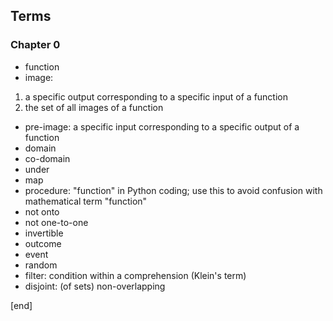 ## Terms

### Chapter 0

 * function
 * image:

  1. a specific output corresponding to a specific input of a function
  1. the set of all images of a function

 * pre-image: a specific input corresponding to a specific output of a function
 * domain
 * co-domain
 * under
 * map
 * procedure: "function" in Python coding; use this to avoid confusion with mathematical term "function"
 * not onto
 * not one-to-one
 * invertible
 * outcome
 * event
 * random
 * filter: condition within a comprehension (Klein's term)
 * disjoint: (of sets) non-overlapping

[end]
